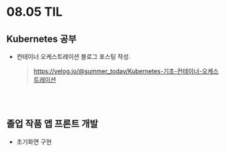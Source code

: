 <h1> 08.05 TIL </h1>

## Kubernetes 공부

  - 컨테이너 오케스트레이션 블로그 포스팅 작성.
     > https://velog.io/@summer_today/Kubernetes-기초-컨테이너-오케스트레이션
     
     <br></br> 

## 졸업 작품 앱 프론트 개발 

- 초기화면 구현 
